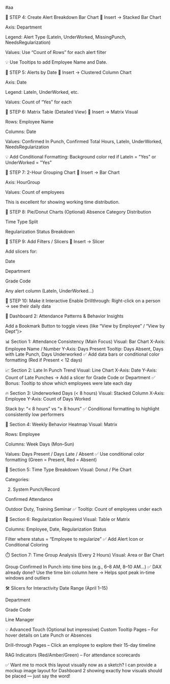 #aa


📌 STEP 4: Create Alert Breakdown Bar Chart
📍 Insert → Stacked Bar Chart

Axis: Department

Legend: Alert Type (LateIn, UnderWorked, MissingPunch, NeedsRegularization)

Values: Use “Count of Rows” for each alert filter

💡 Use Tooltips to add Employee Name and Date.

📌 STEP 5: Alerts by Date
📍 Insert → Clustered Column Chart

Axis: Date

Legend: LateIn, UnderWorked, etc.

Values: Count of “Yes” for each

📌 STEP 6: Matrix Table (Detailed View)
📍 Insert → Matrix Visual

Rows: Employee Name

Columns: Date

Values: Confirmed In Punch, Confirmed Total Hours, LateIn, UnderWorked, NeedsRegularization

💡 Add Conditional Formatting:
Background color red if LateIn = "Yes" or UnderWorked = "Yes"

📌 STEP 7: 2-Hour Grouping Chart
📍 Insert → Bar Chart

Axis: HourGroup

Values: Count of employees

This is excellent for showing working time distribution.

📌 STEP 8: Pie/Donut Charts (Optional)
Absence Category Distribution

Time Type Split

Regularization Status Breakdown

📌 STEP 9: Add Filters / Slicers
📍 Insert → Slicer

Add slicers for:

Date

Department

Grade Code

Any alert column (LateIn, UnderWorked…)

📌 STEP 10: Make it Interactive
Enable Drillthrough: Right-click on a person → see their daily data




🧱 Dashboard 2: Attendance Patterns & Behavior Insights

Add a Bookmark Button to toggle views (like “View by Employee” / “View by Dept”)>

📊 Section 1: Attendance Consistency (Main Focus)
Visual: Bar Chart
X-Axis: Employee Name / Number
Y-Axis: Days Present
Tooltip: Days Absent, Days with Late Punch, Days Underworked
✅ Add data bars or conditional color formatting (Red if Present < 12 days)

📈 Section 2: Late In Punch Trend
Visual: Line Chart
X-Axis: Date
Y-Axis: Count of Late Punches
→ Add a slicer for Grade Code or Department
✅ Bonus: Tooltip to show which employees were late each day

🔥 Section 3: Underworked Days (< 8 hours)
Visual: Stacked Column
X-Axis: Employee
Y-Axis: Count of Days Worked

Stack by: “< 8 hours” vs “≥ 8 hours”
✅ Conditional formatting to highlight consistently low performers

🧭 Section 4: Weekly Behavior Heatmap
Visual: Matrix

Rows: Employee

Columns: Week Days (Mon–Sun)

Values: Days Present / Days Late / Absent
✅ Use conditional color formatting (Green = Present, Red = Absent)

🧠 Section 5: Time Type Breakdown
Visual: Donut / Pie Chart

Categories:

2. System Punch/Record

Confirmed Attendance

Outdoor Duty, Training Seminar
✅ Tooltip: Count of employees under each

🧯 Section 6: Regularization Required
Visual: Table or Matrix

Columns: Employee, Date, Regularization Status

Filter where status = “Employee to regularize”
✅ Add Alert Icon or Conditional Coloring

⏱️ Section 7: Time Group Analysis (Every 2 Hours)
Visual: Area or Bar Chart

Group Confirmed In Punch into time bins (e.g., 6–8 AM, 8–10 AM...)
✅ DAX already done? Use the time bin column here
→ Helps spot peak in-time windows and outliers

🛠️ Slicers for Interactivity
Date Range (April 1–15)

Department

Grade Code

Line Manager

💡 Advanced Touch (Optional but impressive)
Custom Tooltip Pages – For hover details on Late Punch or Absences

Drill-through Pages – Click an employee to explore their 15-day timeline

RAG Indicators (Red/Amber/Green) – For attendance scorecards

✅ Want me to mock this layout visually now as a sketch?
I can provide a mockup image layout for Dashboard 2 showing exactly how visuals should be placed — just say the word!








